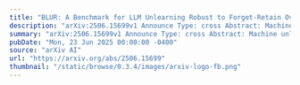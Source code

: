 ```yaml
---
title: "BLUR: A Benchmark for LLM Unlearning Robust to Forget-Retain Overlap"
description: "arXiv:2506.15699v1 Announce Type: cross Abstract: Machine unlearning has the potential to improve the safety of large language models (LLMs) by removing sensitive or harmful information post hoc. A key challenge in unlearning involves balancing between forget quality (effectively unlearning undesirable information) and retain quality (maintaining good performance on other, general tasks). Unfortunately, as we show, current LLM unlearning benchmarks contain highly disparate forget and retain sets -- painting a false picture of the effectiveness of LLM unlearning methods. This can be particularly problematic because it opens the door for benign perturbations, such as relearning attacks, to easily reveal supposedly unlearned knowledge once models are deployed. To address this, we present $texttt{BLUR}$: a benchmark for LLM unlearning that provides more realistic scenarios of forget-retain overlap. $texttt{BLUR}$ significantly expands on existing unlearning benchmarks by providing extended evaluation tasks, combined forget/retain queries, and relearning datasets of varying degrees of difficulty. Despite the benign nature of the queries considered, we find that the performance of existing methods drops significantly when evaluated on $texttt{BLUR}$, with simple approaches performing better on average than more recent methods. These results highlight the importance of robust evaluation and suggest several important directions of future study. Our benchmark is publicly available at: https://huggingface.co/datasets/forgelab/BLUR"
summary: "arXiv:2506.15699v1 Announce Type: cross Abstract: Machine unlearning has the potential to improve the safety of large language models (LLMs) by removing sensitive or harmful information post hoc. A key challenge in unlearning involves balancing between forget quality (effectively unlearning undesirable information) and retain quality (maintaining good performance on other, general tasks). Unfortunately, as we show, current LLM unlearning benchmarks contain highly disparate forget and retain sets -- painting a false picture of the effectiveness of LLM unlearning methods. This can be particularly problematic because it opens the door for benign perturbations, such as relearning attacks, to easily reveal supposedly unlearned knowledge once models are deployed. To address this, we present $texttt{BLUR}$: a benchmark for LLM unlearning that provides more realistic scenarios of forget-retain overlap. $texttt{BLUR}$ significantly expands on existing unlearning benchmarks by providing extended evaluation tasks, combined forget/retain queries, and relearning datasets of varying degrees of difficulty. Despite the benign nature of the queries considered, we find that the performance of existing methods drops significantly when evaluated on $texttt{BLUR}$, with simple approaches performing better on average than more recent methods. These results highlight the importance of robust evaluation and suggest several important directions of future study. Our benchmark is publicly available at: https://huggingface.co/datasets/forgelab/BLUR"
pubDate: "Mon, 23 Jun 2025 00:00:00 -0400"
source: "arXiv AI"
url: "https://arxiv.org/abs/2506.15699"
thumbnail: "/static/browse/0.3.4/images/arxiv-logo-fb.png"
---
```


